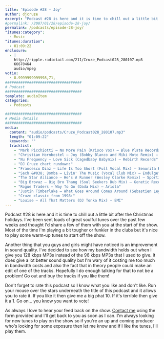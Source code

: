 ```yaml
---
title: 'Episode #28 – Joy'
author: djcruze
excerpt: "Podcast #28 is here and it is time to chill out a little bit after the Christmas holidays. I've been sent loads of great soulful tunes over the past few weeks and thought I'd share a few of them with you at the start of the show. Most of the time I'm playing a bit tougher or funkier in the clubs but it's nice to play some warm-up tunes to start off the show."
#permalink: /2007/01/28/episode-28-joy/
permalink: /podcasts/episode-28-joy/
"itunes:category":
  - Music
"itunes:duration":
  - 01:09:22
enclosure:
  - |
    http://ripple.radiotail.com/211/Cruze_Podcast028_280107.mp3
    66670464
    audio/mpeg
votio:
  - 8.9999999999998,71,
###################################
# Podcast
###################################
template: audioItem
categories:
  - Podcasts

###################################
# Media details
###################################
media:
  content: "audio/podcasts/Cruze_Podcast028_280107.mp3"
  length: "01:09:22"
  keywords: ""
  tracklist:
    - "Mark Picchiotti – No More Pain (Krisco Vox) – Blue Plate Records"
    - "Christian Hornbostel – Joy (Bobby Blanco and Miki Moto Remix) – Housepacific Recordings"
    - "Nu Frequency – Love Sick (Cagedbaby Babymix) – Rebirth Records"
    - "DJ Cruze chart rundown:"
    - "Francesco Diaz – Life Is Too Short (Full Vocal Mix) – Senorita Records"
    - "Sach &#038; Bomba – Livin' The Music (Vocal Club Mix) – Endulge"
    - "The Star Alliance – He's A Runner (Wesley Clarke Remix) – Sporting RiffRaff Records"
    - "Big Brovaz – Big Bro Thang (Soul Seekers Dub Mix) – Genetic Records"
    - "Rogue Traders – Way To Go (Dada Mix) – Ariola"
    - "Justin Timberlake – What Goes Around Comes Around (Sebastien Leger Remix)"
    - "Cruze classic from 1998:"
    - "Louise – All That Matters (DJ Tonka Mix) – EMI"
---
```


Podcast #28 is here and it is time to chill out a little bit after the Christmas holidays. I've been sent loads of great soulful tunes over the past few weeks and thought I'd share a few of them with you at the start of the show. Most of the time I'm playing a bit tougher or funkier in the clubs but it's nice to play some warm-up tunes to start off the show.

Another thing that you guys and girls might have noticed is an improvement in sound quality. I've decided to see how my bandwidth holds out when I give you 128 kbps MP3s instead of the 96 kbps MP3s that I used to give. It does give a lot better sound quality but I'm wary of it costing me too much in bandwidth costs and also the fact that in theory people could make an edit of one of the tracks. Hopefully I do enough talking for that to not be a problem! Go out and buy the tracks if you like them!

Don't forget to rate this podcast so I know what you like and don't like. Run your mouse over the stars underneath the title of this podcast and it allows you to rate it. If you like it then give me a big phat 10. If it's terrible then give it a 1. Go on&#8230; you know you want to vote!

As always I love to hear your feed back on the show. [Contact me][1] using the form provided and I'll get back to you as soon as I can. I'm always looking for new tunes to play on the show so if you're an up and coming producer who's looking for some exposure then let me know and if I like the tunes, I'll play them.

 [1]: http://www.djcruze.co.uk/cms/contact/